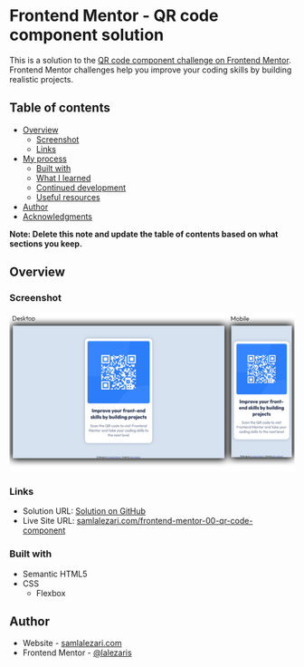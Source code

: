 # Frontend Mentor - QR code component solution

This is a solution to the [QR code component challenge on Frontend Mentor](https://www.frontendmentor.io/challenges/qr-code-component-iux_sIO_H). Frontend Mentor challenges help you improve your coding skills by building realistic projects. 

## Table of contents

- [Overview](#overview)
  - [Screenshot](#screenshot)
  - [Links](#links)
- [My process](#my-process)
  - [Built with](#built-with)
  - [What I learned](#what-i-learned)
  - [Continued development](#continued-development)
  - [Useful resources](#useful-resources)
- [Author](#author)
- [Acknowledgments](#acknowledgments)

**Note: Delete this note and update the table of contents based on what sections you keep.**

## Overview

### Screenshot
![Screenshot](./images/screenshot.png)

### Links

- Solution URL: [Solution on GitHub](https://github.com/lalezaris/frontend-mentor-00-qr-code-component)
- Live Site URL: [samlalezari.com/frontend-mentor-00-qr-code-component](https://samlalezari.com/frontend-mentor-00-qr-code-component/)

### Built with

- Semantic HTML5
- CSS
  - Flexbox

## Author

- Website - [samlalezari.com](https://samlalezari.com)
- Frontend Mentor - [@lalezaris](https://www.frontendmentor.io/profile/lalezaris)